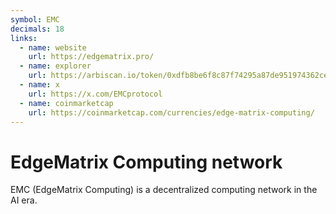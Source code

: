 ```yaml
---
symbol: EMC
decimals: 18
links:
  - name: website
    url: https://edgematrix.pro/
  - name: explorer
    url: https://arbiscan.io/token/0xdfb8be6f8c87f74295a87de951974362cedcfa30
  - name: x
    url: https://x.com/EMCprotocol
  - name: coinmarketcap
    url: https://coinmarketcap.com/currencies/edge-matrix-computing/
---
```


# EdgeMatrix Computing network

EMC (EdgeMatrix Computing) is a decentralized computing network in the AI era.
